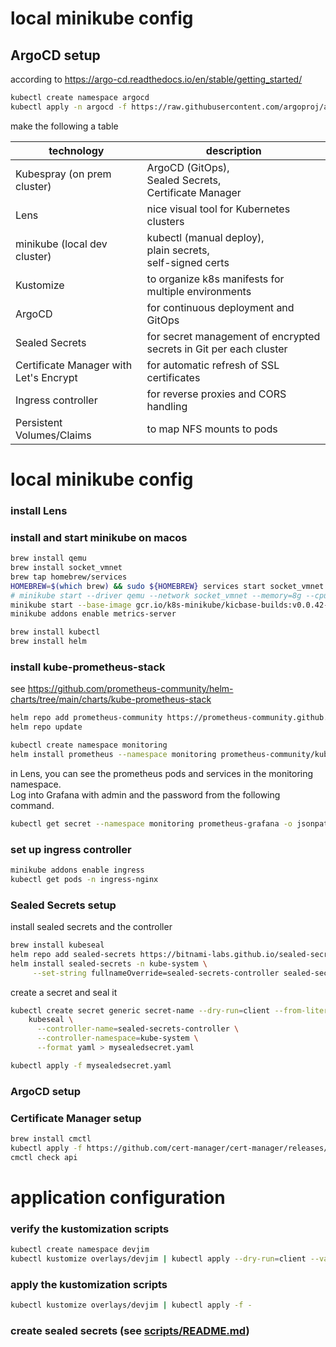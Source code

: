 # local minikube config
## ArgoCD setup
according to https://argo-cd.readthedocs.io/en/stable/getting_started/
```bash
kubectl create namespace argocd
kubectl apply -n argocd -f https://raw.githubusercontent.com/argoproj/argo-cd/stable/manifests/install.yaml
```

make the following a table


| technology                             | description                                                            |
|----------------------------------------|------------------------------------------------------------------------|
| Kubespray (on prem cluster)            | ArgoCD (GitOps), <br/>Sealed Secrets, <br/>Certificate Manager         |
| Lens                                   | nice visual tool for Kubernetes clusters |
| minikube  (local dev cluster)          | kubectl (manual deploy), <br/>plain secrets, <br/>self-signed certs |
| Kustomize                              | to organize k8s manifests for multiple environments                    |
| ArgoCD                                 | for continuous deployment and GitOps                                   |
| Sealed Secrets                         | for secret management of encrypted secrets in Git per each cluster     |
| Certificate Manager with Let's Encrypt | for automatic refresh of SSL certificates                              |
| Ingress controller                     | for reverse proxies and CORS handling                                  |
| Persistent Volumes/Claims              | to map NFS mounts to pods                                              |

# local minikube config

### install Lens

### install and start minikube on macos
```bash
brew install qemu
brew install socket_vmnet
brew tap homebrew/services
HOMEBREW=$(which brew) && sudo ${HOMEBREW} services start socket_vmnet
# minikube start --driver qemu --network socket_vmnet --memory=8g --cpus=2
minikube start --base-image gcr.io/k8s-minikube/kicbase-builds:v0.0.42-1703092832-17830 --driver docker  --memory=8g --cpus=2
minikube addons enable metrics-server

brew install kubectl
brew install helm
```

### install kube-prometheus-stack
see https://github.com/prometheus-community/helm-charts/tree/main/charts/kube-prometheus-stack
```bash
helm repo add prometheus-community https://prometheus-community.github.io/helm-charts
helm repo update

kubectl create namespace monitoring
helm install prometheus --namespace monitoring prometheus-community/kube-prometheus-stack
```
in Lens, you can see the prometheus pods and services in the monitoring namespace.  
Log into Grafana with admin and the password from the following command.
```bash
kubectl get secret --namespace monitoring prometheus-grafana -o jsonpath="{.data.admin-password}" | base64 --decode ; echo
```

### set up ingress controller
```bash
minikube addons enable ingress
kubectl get pods -n ingress-nginx
```

### Sealed Secrets setup
install sealed secrets and the controller
```bash
brew install kubeseal
helm repo add sealed-secrets https://bitnami-labs.github.io/sealed-secrets
helm install sealed-secrets -n kube-system \
     --set-string fullnameOverride=sealed-secrets-controller sealed-secrets/sealed-secrets
```
create a secret and seal it
```bash
kubectl create secret generic secret-name --dry-run=client --from-literal=foo=bar -o yaml | \
    kubeseal \
      --controller-name=sealed-secrets-controller \
      --controller-namespace=kube-system \
      --format yaml > mysealedsecret.yaml

kubectl apply -f mysealedsecret.yaml
```

### ArgoCD setup

### Certificate Manager setup
```bash
brew install cmctl
kubectl apply -f https://github.com/cert-manager/cert-manager/releases/download/v1.14.4/cert-manager.yaml
cmctl check api
```


# application configuration
### verify the kustomization scripts
```bash
kubectl create namespace devjim
kubectl kustomize overlays/devjim | kubectl apply --dry-run=client --validate=true -f -
```
### apply the kustomization scripts
```bash
kubectl kustomize overlays/devjim | kubectl apply -f -
```

### create sealed secrets (see [scripts/README.md](scripts/README.md))
